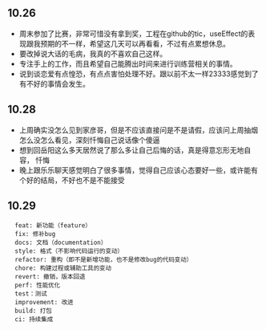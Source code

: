 ## 10.26
- 周末参加了比赛，非常可惜没有拿到奖，工程在github的tic，useEffect的表现跟我预期的不一样，希望这几天可以再看看，不过有点累想休息。
- 要改掉说大话的毛病，我真的不喜欢自己这样。
- 专注手上的工作，而且希望自己能腾出时间来进行训练营相关的事情。
- 说到谈恋爱有点惶恐，有点点害怕处理不好。跟以前不太一样23333感觉到了有不好的事情会发生。

## 10.28
- 上周确实没怎么见到家彦哥，但是不应该直接问是不是请假，应该问上周抽烟怎么没怎么看见，深刻忏悔自己说话像个傻逼
- 想到回岳阳这么多天居然说了那么多让自己后悔的话，真是得意忘形无地自容， 忏悔
- 晚上跟乐乐聊天感觉明白了很多事情，觉得自己应该心态要好一些，或许能有个好的结局，不好也不是不能接受

## 10.29
``` 
  feat: 新功能（feature）
  fix: 修补bug
  docs: 文档（documentation）
  style: 格式（不影响代码运行的变动）
  refactor: 重构（即不是新增功能，也不是修改bug的代码变动）
  chore: 构建过程或辅助工具的变动
  revert: 撤销，版本回退
  perf: 性能优化
  test：测试
  improvement: 改进
  build: 打包
  ci: 持续集成
```